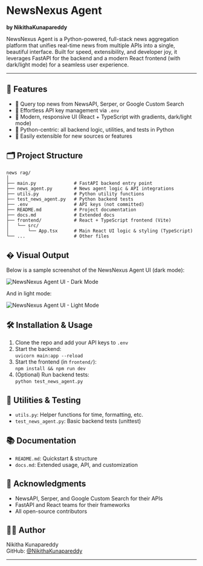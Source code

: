 
# NewsNexus Agent

**by NikithaKunapareddy**

NewsNexus Agent is a Python-powered, full-stack news aggregation platform that unifies real-time news from multiple APIs into a single, beautiful interface. Built for speed, extensibility, and developer joy, it leverages FastAPI for the backend and a modern React frontend (with dark/light mode) for a seamless user experience.

---

## 🚀 Features
- 🔎 Query top news from NewsAPI, Serper, or Google Custom Search
- 🔑 Effortless API key management via `.env`
- 🎨 Modern, responsive UI (React + TypeScript with gradients, dark/light mode)
- 🐍 Python-centric: all backend logic, utilities, and tests in Python
- 🧩 Easily extensible for new sources or features

## 🗂️ Project Structure

```
news rag/
│
├── main.py              # FastAPI backend entry point
├── news_agent.py        # News agent logic & API integrations
├── utils.py             # Python utility functions
├── test_news_agent.py   # Python backend tests
├── .env                 # API keys (not committed)
├── README.md            # Project documentation
├── docs.md              # Extended docs
├── frontend/            # React + TypeScript frontend (Vite)
│   └── src/
│       └── App.tsx      # Main React UI logic & styling (TypeScript)
└── ...                  # Other files
```

## �️ Visual Output
Below is a sample screenshot of the NewsNexus Agent UI (dark mode):

![NewsNexus Agent UI - Dark Mode](./screenshots/newsnexus-dark.png)

And in light mode:

![NewsNexus Agent UI - Light Mode](./screenshots/newsnexus-light.png)

## 🛠️ Installation & Usage
1. Clone the repo and add your API keys to `.env`
2. Start the backend:  
   `uvicorn main:app --reload`
3. Start the frontend (in `frontend/`):  
   `npm install && npm run dev`
4. (Optional) Run backend tests:  
   `python test_news_agent.py`

## 🧪 Utilities & Testing
- `utils.py`: Helper functions for time, formatting, etc.
- `test_news_agent.py`: Basic backend tests (unittest)

## 📚 Documentation
- `README.md`: Quickstart & structure
- `docs.md`: Extended usage, API, and customization

## 🙏 Acknowledgments
- NewsAPI, Serper, and Google Custom Search for their APIs
- FastAPI and React teams for their frameworks
- All open-source contributors

## 👩‍💻 Author
Nikitha Kunapareddy  
GitHub: [@NikithaKunapareddy](https://github.com/NikithaKunapareddy)

---
